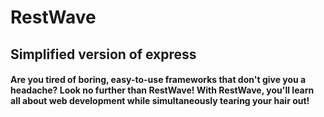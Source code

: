 # RestWave

## Simplified version of express

#### Are you tired of boring, easy-to-use frameworks that don't give you a headache? Look no further than RestWave! With RestWave, you'll learn all about web development while simultaneously tearing your hair out!

